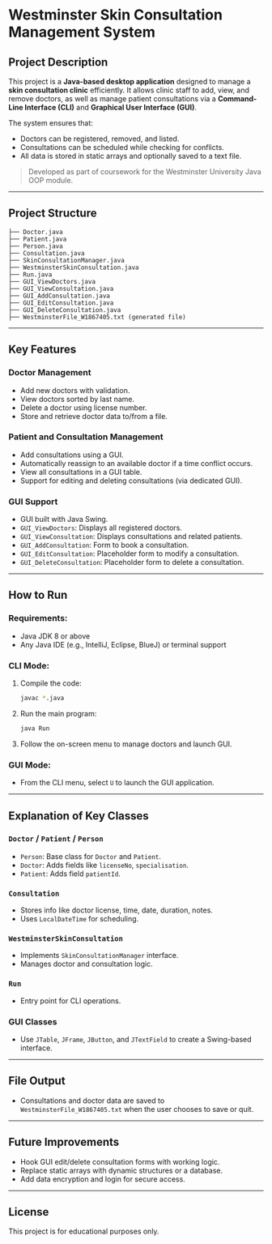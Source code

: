 # Westminster Skin Consultation Management System

## Project Description
This project is a **Java-based desktop application** designed to manage a **skin consultation clinic** efficiently. It allows clinic staff to add, view, and remove doctors, as well as manage patient consultations via a **Command-Line Interface (CLI)** and **Graphical User Interface (GUI)**.

The system ensures that:
- Doctors can be registered, removed, and listed.
- Consultations can be scheduled while checking for conflicts.
- All data is stored in static arrays and optionally saved to a text file.

> Developed as part of coursework for the Westminster University Java OOP module.

---

## Project Structure
```
├── Doctor.java
├── Patient.java
├── Person.java
├── Consultation.java
├── SkinConsultationManager.java
├── WestminsterSkinConsultation.java
├── Run.java
├── GUI_ViewDoctors.java
├── GUI_ViewConsultation.java
├── GUI_AddConsultation.java
├── GUI_EditConsultation.java
├── GUI_DeleteConsultation.java
├── WestminsterFile_W1867405.txt (generated file)
```

---

## Key Features

### Doctor Management
- Add new doctors with validation.
- View doctors sorted by last name.
- Delete a doctor using license number.
- Store and retrieve doctor data to/from a file.

### Patient and Consultation Management
- Add consultations using a GUI.
- Automatically reassign to an available doctor if a time conflict occurs.
- View all consultations in a GUI table.
- Support for editing and deleting consultations (via dedicated GUI).

### GUI Support
- GUI built with Java Swing.
- `GUI_ViewDoctors`: Displays all registered doctors.
- `GUI_ViewConsultation`: Displays consultations and related patients.
- `GUI_AddConsultation`: Form to book a consultation.
- `GUI_EditConsultation`: Placeholder form to modify a consultation.
- `GUI_DeleteConsultation`: Placeholder form to delete a consultation.

---

## How to Run
### Requirements:
- Java JDK 8 or above
- Any Java IDE (e.g., IntelliJ, Eclipse, BlueJ) or terminal support

### CLI Mode:
1. Compile the code:
    ```bash
    javac *.java
    ```
2. Run the main program:
    ```bash
    java Run
    ```
3. Follow the on-screen menu to manage doctors and launch GUI.

### GUI Mode:
- From the CLI menu, select `U` to launch the GUI application.

---

## Explanation of Key Classes

### `Doctor` / `Patient` / `Person`
- `Person`: Base class for `Doctor` and `Patient`.
- `Doctor`: Adds fields like `licenseNo`, `specialisation`.
- `Patient`: Adds field `patientId`.

### `Consultation`
- Stores info like doctor license, time, date, duration, notes.
- Uses `LocalDateTime` for scheduling.

### `WestminsterSkinConsultation`
- Implements `SkinConsultationManager` interface.
- Manages doctor and consultation logic.

### `Run`
- Entry point for CLI operations.

### GUI Classes
- Use `JTable`, `JFrame`, `JButton`, and `JTextField` to create a Swing-based interface.

---

## File Output
- Consultations and doctor data are saved to `WestminsterFile_W1867405.txt` when the user chooses to save or quit.

---

## Future Improvements
- Hook GUI edit/delete consultation forms with working logic.
- Replace static arrays with dynamic structures or a database.
- Add data encryption and login for secure access.

---

## License
This project is for educational purposes only.